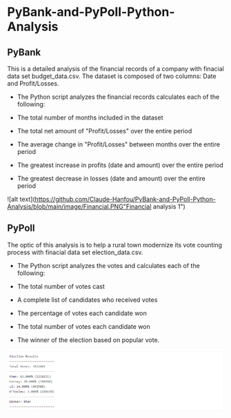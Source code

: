 # PyBank-and-PyPoll-Python-Analysis

## PyBank 

This is a detailed analysis of the financial records of a company with finacial data set budget_data.csv. The dataset is composed of two columns: Date and Profit/Losses.

* The Python script analyzes the financial records calculates each of the following:

* The total number of months included in the dataset

* The total net amount of "Profit/Losses" over the entire period

* The average change in "Profit/Losses" between months over the entire period

* The greatest increase in profits (date and amount) over the entire period

* The greatest decrease in losses (date and amount) over the entire period


![alt text](https://github.com/Claude-Hanfou/PyBank-and-PyPoll-Python-Analysis/blob/main/image/Financial.PNG"Financial analysis 1")


## PyPoll 

The optic of this analysis is to help a rural town modernize its vote counting process with finacial data set election_data.csv.

* The Python script analyzes the votes and calculates each of the following:

* The total number of votes cast

* A complete list of candidates who received votes

* The percentage of votes each candidate won

* The total number of votes each candidate won

* The winner of the election based on popular vote.


![alt text](https://github.com/Claude-Hanfou/PyBank-and-PyPoll-Python-Analysis/blob/main/image/Election.PNG "Election Results ")




